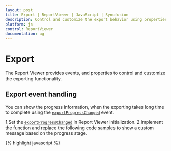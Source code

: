 ```yaml
---
layout: post
title: Export | ReportViewer | JavaScript | Syncfusion
description: Control and customize the export behavior using properties and events. 
platform: js
control: ReportViewer
documentation: ug
---
```


# Export
The Report Viewer provides events, and properties to control and customize the exporting functionality.

## Export event handling
You can show the progress information, when the exporting takes long time to complete using the [`exportProgressChanged`](../api/ejreportviewer#events:exportprogresschanged) event.

1.Set the [`exportProgressChanged`](../api/ejreportviewer#events:exportprogresschanged) in Report Viewer initialization.
2.Implement the function and replace the following code samples to show a custom message based on the progress stage. 

{% highlight javascript %}
    <script type="text/javascript">
        $(function () {
            $("#container").ejReportViewer(
                {
                    reportServiceUrl: "/api/ReportsApi",
                    reportPath: '~/App_Data/Sales Order Detail.rdl',
                    exportProgressChanged: "onExportProgressChanged",
                });
        });
        function onExportProgressChanged(args) {
            if (args.stage == "beginExport") {
                console.log(args.stage);
                args.format =
                    $('#reportviewer').ejWaitingPopup({ showOnInit: true, cssClass: "customStyle", text: "Preparing exporting document.. Please wait..." });
            }
            else if (args.stage == "exportStarted") {
                console.log(args.stage);
                var popupObj = $('#reportviewer').data('ejWaitingPopup');
                popupObj.hide();
            }
            else if (args.stage == "preparation") {
                console.log(args.stage);
                console.log(args.format);
                console.log(args.preparationStage);
                if (args.format == "PDF" && args.preparationStage == "documentPreparation") {
                    console.log(args.totalPages);
                    console.log(args.currentPage);
                    if (args.totalPages > 1 && args.currentPage > 1) {
                        var progressPercentage = Math.floor((args.currentPage / args.totalPages) * 100);
                        if (progressPercentage > 0) {
                            var popupObj = $('#reportviewer').data('ejWaitingPopup');
                            popupObj.setModel({ text: "Preparing exporting document.." + progressPercentage + " % completed.. Please wait..." });
                        }
                    }
                }
            }

            args.handled = true;
        }
    </script>

{% endhighlight %}

## Change Excel and Word export format
This allows you to change the default file format to any other file format using the [`excelFormat`](../api/ejreportviewer#members:exportsettings-excelformat) and [`wordFormat`](../api/ejreportviewer#members:exportsettings-wordformat) properties. The following code sample changes the default versions.

{% highlight javascript %}
    <script type="text/javascript">
        $(function () {
            $("#container").ejReportViewer(
                {
                    reportServiceUrl: "/api/ReportsApi",
                    reportPath: '~/App_Data/Sales Order Detail.rdl',
                    exportSettings: {
                        excelFormat: ej.ReportViewer.ExcelFormats.Excel2013,
                        wordFormat: ej.ReportViewer.WordFormats.Word2013
                    }
                });
        });

    </script>

{% endhighlight %}

## Hide specific export type for report 
Show or hide the default export types available in the component using the [`exportOptions`](../api/ejreportviewer#members:exportsettings-exportoptions) property. The following code hides the HTML export type from the default export options.

{% highlight javascript %}
    <script type="text/javascript">

        $(function () {
            $("#container").ejReportViewer(
                {
                    reportServiceUrl: "/api/ReportsApi ",
                    reportPath: '~/App_Data/Sales Order Detail.rdl',
                    exportSettings: { exportOptions:ej.ReportViewer.ExportOptions.All & ~ej.ReportViewer.ExportOptions.Html }
                });
        });

    </script>

{% endhighlight %}

## PDF export options
The `PDFOptions` provides properties to manage PDF export behaviors. You have to set the properties in the `OnInitReportOptions` method of the Web API service.

### Export with complex scripts
To export reports with the complex scripts, set the ComplexScript property of `PDFOptions` instance to true.

{% highlight c# %}
        public void OnInitReportOptions(ReportViewerOptions reportOption)
        {
            reportOption.ReportModel.PDFOptions = new Syncfusion.EJ.ReportWriter.PDFOptions()
            {
                EnableComplexScript = true
            };
        }

{% endhighlight %}

### PDF Conformance
You can export the report as PDF/A-1b document by specifying the conformance level PdfConformanceLevel.Pdf_A1B in the `PdfConformanceLevel` property.

{% highlight c# %}
        public void OnInitReportOptions(ReportViewerOptions reportOption)
        {
            reportOption.ReportModel.PDFOptions = new Syncfusion.EJ.ReportWriter.PDFOptions()
            {
                PdfConformanceLevel = Syncfusion.Pdf.PdfConformanceLevel.Pdf_A1B
            };
        }

{% endhighlight %}

### Add custom PDF fonts
This allows you to have custom fonts in the PDF exported document by adding the font streams to `Fonts` collection in `PDFOptions` instance.

1.Add the font .ttf files into your application App_Data folder. 
2.In the Solution Explorer, open the properties of the font file and set the property Copy to Output Directory as Copy always.
3.Initialize the `Font` collection and add the font stream to it.

N> The key value provided in the font collection should be same as in the report item font property.


{% highlight c# %}
        public void OnInitReportOptions(ReportViewerOptions reportOption)
        {
            reportOption.ReportModel.PDFOptions = new Syncfusion.EJ.ReportWriter.PDFOptions()
            {
                Fonts = new Dictionary<string, Stream>
                {
                    { "MS Mincho", File.OpenRead(System.Web.Hosting.HostingEnvironment.MapPath(@"~/App_Data/MSMINCHO.ttf")) },
                }
            };
        }
{% endhighlight %}

I> Any fonts used in the report definition that is not installed or available in the local system, then you must load the font stream

## Word export options
The `WordOptions` provides properties to manage Word document export behaviors.

### Word document type
You can save the report to the required document version by setting the `FormatType` property.

{% highlight c# %}
            reportOption.ReportModel.WordOptions = new Syncfusion.EJ.ReportWriter.WordOptions()
            {
                FormatType = Syncfusion.EJ.ReportWriter.WordFormatType.Docx,
            };
{% endhighlight %}

### Word document advance layout for merged cells
Eliminate the tiny columns, rows, merged cells, and render the word document elements without nested grid layout by setting the `LayoutOption` as `TopLevel`. The `ParagraphSpacing` is the distance value added between two elements in the document.

{% highlight c# %}
            reportOption.ReportModel.WordOptions = new Syncfusion.EJ.ReportWriter.WordOptions()
            {
                LayoutOption = Syncfusion.EJ.ReportWriter.WordLayoutOptions.TopLevel,
                ParagraphSpacing = new Syncfusion.EJ.ReportWriter.ParagraphSpacing()
                {
                    Bottom = 0.5f,
                    Top = 0.5f
                },
            };
{% endhighlight %}

I> A paragraph element is inserted between two tables in the exported document to overcome word document auto merging behavior. 

N> The table in word document is not a standalone object, if you draw two tables one after another, it will automatically get merged into a single table. To prevent this merging, added an empty paragraph between two tables.

### Protecting document from editing
You can restrict a Word document from editing either by providing a password or without a password. The following are the types of protection.

1.	`AllowOnlyComments`: You can add or modify only the comments in the Word document.
2.	`AllowOnlyFormFields`: You can modify the form field values in the Word document.
3.	`AllowOnlyRevisions`: You can accept or reject the revisions in the Word document.
4.	`AllowOnlyReading`: You can only view the content in the Word document.
5.	`NoProtection`: You can access or edit the Word document contents as normally.

{% highlight c# %}
            reportOption.ReportModel.WordOptions = new Syncfusion.EJ.ReportWriter.WordOptions()
            {
                ProtectionType = Syncfusion.DocIO.ProtectionType.AllowOnlyReading,
            };
{% endhighlight %}

## Excel export options
The `ExcelOptions` provides properties to manage Excel document export behaviors.

### Excel document type
You can save the report to the required excel version by setting the `ExcelSaveType` property.

{% highlight c# %}
            reportOption.ReportModel.ExcelOptions = new Syncfusion.EJ.ReportWriter.ExcelOptions()
            {
                ExcelSaveType = Syncfusion.EJ.ReportWriter.ExcelVersion.Excel2013,
            };
{% endhighlight %}

### Excel document advance layout for merged cells
Eliminate the tiny columns, rows, and merged cells to provide clear readability and perform data manipulations by setting the `LayoutOption` as `IgnoreCellMerge`.

{% highlight c# %}
            reportOption.ReportModel.ExcelOptions = new Syncfusion.EJ.ReportWriter.ExcelOptions()
            {
                LayoutOption = Syncfusion.EJ.ReportWriter.ExcelLayoutOptions.IgnoreCellMerge,
            };
{% endhighlight %}

### Protecting document from editing
You can restrict the Excel document from editing either by providing the `ExcelSheetProtection` or enabling the `ReadOnlyRecommended` properties.

{% highlight c# %}
            reportOption.ReportModel.ExcelOptions = new Syncfusion.EJ.ReportWriter.ExcelOptions()
            {
                ReadOnlyRecommended = true,
                ExcelSheetProtection = ExcelSheetProtection.DeletingColumns,
            };
{% endhighlight %}

## PowerPoint export options
You can save the report to the required PowerPoint version by setting the `FormatType` property.

{% highlight c# %}
            reportOption.ReportModel.PPTOptions = new Syncfusion.EJ.ReportWriter.PPTOptions()
            {
                FormatType = Syncfusion.EJ.ReportWriter.PPTSaveType.PowerPoint2013,
            };
{% endhighlight %}

## CSV export options
The `CsvOptions` allows you to change encoding, delimiters, qualifiers, extension, and line break of a Csv exported document.

{% highlight c# %}
            reportOption.ReportModel.CsvOptions = new Syncfusion.EJ.ReportWriter.CsvOptions()
            {
                Encoding = System.Text.Encoding.Default,
                FieldDelimiter = ",",
                UseFormattedValues = false,
                Qualifier = "#",
                RecordDelimiter = "@",
                SuppressLineBreaks = true,
                FileExtension = ".txt"
            };
{% endhighlight %}

## HTML export options
You can hide the separator added at the end of each page by setting the `HidePageSeparator` property to true.

{% highlight c# %}
            reportOption.ReportModel.HTMLOptions = new Syncfusion.EJ.ReportWriter.HTMLOptions()
            {
                HidePageSeparator = true
            };
{% endhighlight %}

## Password protect exported document
This allows you to protect the exported document such as PDF, Word, Excel, and PowerPoint from unauthorized users by encrypting the document using encryption password. The following code snippet illustrates how to encrypt the exported document with the user defined password.

{% highlight c# %}
        public void OnInitReportOptions(ReportViewerOptions reportOption)
        {
            //PDF encryption

            reportOption.ReportModel.PDFOptions = new Syncfusion.EJ.ReportWriter.PDFOptions();
            reportOption.ReportModel.PDFOptions.Security = new Syncfusion.Pdf.Security.PdfSecurity()
            {
                UserPassword = "password"
            };

            //Word encryption
            reportOption.ReportModel.WordOptions = new Syncfusion.EJ.ReportWriter.WordOptions()
            {
                EncryptionPassword = "password"
            };

            //Excel encryption

            reportOption.ReportModel.ExcelOptions = new Syncfusion.EJ.ReportWriter.ExcelOptions()
            {
                PasswordToModify = "password",
                PasswordToOpen = "password"
            };
            //PPT encryption
            reportOption.ReportModel.PPTOptions = new Syncfusion.EJ.ReportWriter.PPTOptions()
            {
                EncryptionPassword = "password"
            };
        }
{% endhighlight %}

N> Password protection is not supported for HTML export format.